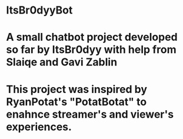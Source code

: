 # ItsBr0dyyBot

# A small chatbot project developed so far by ItsBr0dyy with help from Slaiqe and Gavi Zablin

# This project was inspired by RyanPotat's "PotatBotat" to enahnce streamer's and viewer's experiences. 
